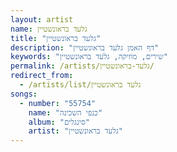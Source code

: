 ```yaml
---
layout: artist
name: גלעד בראונשטיין
title: "גלעד בראונשטיין"
description: "דף האמן גלעד בראונשטיין"
keywords: "שירים, מוזיקה, גלעד בראונשטיין"
permalink: /artists/גלעד-בראונשטיין/
redirect_from:
  - /artists/list/גלעד בראונשטיין
songs:
  - number: "55754"
    name: "כנפי השכינה"
    album: "סינגלים"
    artist: "גלעד בראונשטיין"
---
```

